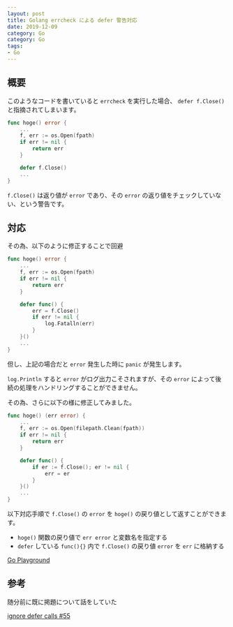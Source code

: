 ```yaml
---
layout: post
title: Golang errcheck による defer 警告対応
date: 2019-12-09
category: Go
category: Go
tags:
- Go
---
```


## 概要

このようなコードを書いていると `errcheck` を実行した場合、 `defer f.Close()` と指摘されてしまいます。

```go
func hoge() error {
    ...
    f, err := os.Open(fpath)
    if err != nil {
        return err
    }

    defer f.Close()
    ...
}
```

`f.Close()` は返り値が `error` であり、その `error` の返り値をチェックしていない、という警告です。

<!-- more -->

## 対応

その為、以下のように修正することで回避

```go
func hoge() error {
    ...
    f, err := os.Open(fpath)
    if err != nil {
        return err
    }

    defer func() {
        err = f.Close()
        if err != nil {
            log.Fatalln(err)
        }
    }()
    ...
}
```

但し、上記の場合だと `error` 発生した時に `panic` が発生します。

`log.Println` すると `error` がログ出力こそされますが、その `error` によって後続の処理をハンドリングすることができません。

その為、さらに以下の様に修正してみました。

```go
func hoge() (err error) {
    ...
	f, err := os.Open(filepath.Clean(fpath))
    if err != nil {
        return err
    }

    defer func() {
        if er := f.Close(); er != nil {
            err = er
        }
    }()
    ...
}
```

以下対応手順で `f.Close()` の `error` を `hoge()` の戻り値として返すことができます。

* `hoge()` 関数の戻り値で `err error` と変数名を指定する
* `defer` している `func(){}` 内で `f.Close()` の戻り値 `error` を `err` に格納する

[Go Playground](https://play.golang.org/p/cV03BwnnPd1)

## 参考

随分前に既に掲題について話をしていた

[ignore defer calls #55](https://github.com/kisielk/errcheck/issues/55)

